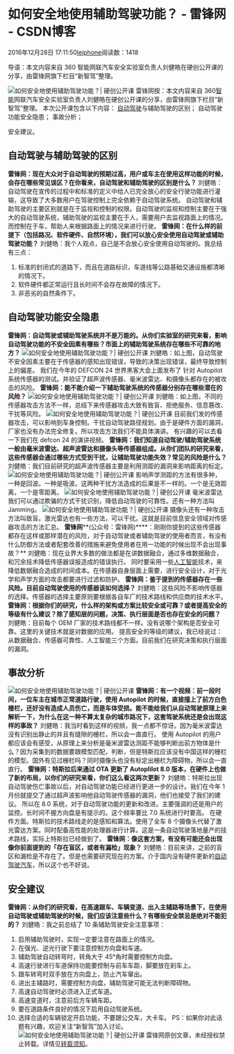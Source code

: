 
# 如何安全地使用辅助驾驶功能？ - 雷锋网 - CSDN博客


2016年12月28日 17:11:50[leiphone](https://me.csdn.net/leiphone)阅读数：1418


导语：本文内容来自 360 智能网联汽车安全实验室负责人刘健皓在硬创公开课的分享，由雷锋网旗下栏目“新智驾”整理。

![如何安全地使用辅助驾驶功能？| 硬创公开课](http://static.leiphone.com/uploads/new/article/740_740/201612/586229e2c67ac.png?imageMogr2/format/jpg/quality/90)
雷锋网按：本文内容来自 360[智能](http://www.leiphone.com/)网联汽车安全实验室负责人刘健皓在硬创公开课的分享，由雷锋网旗下栏目“新智驾”整理。
本次公开课包含以下内容：
[自动驾驶](http://www.leiphone.com/tag/%E8%87%AA%E5%8A%A8%E9%A9%BE%E9%A9%B6%E6%B1%BD%E8%BD%A6)与辅助驾驶的区别；
自动驾驶功能安全隐患；
事故分析；

安全建议。

## 自动驾驶与辅助驾驶的区别
**雷锋网：现在大众对于自动驾驶的预期过高，用户或车主在使用这样功能的时候，会存在哪些常见误区？在你看来，自动驾驶和辅助驾驶的区别是什么？**
刘健皓：自动驾驶在宣传的过程中和标准的定义中给人已完全放心的安全行驶功能进行灌输，这导致了大多数用户在驾驶控制上完全依赖于自动驾驶系统。
自动驾驶和辅助驾驶的主要区别就是在于监视和控制的权限。自动驾驶的监视和控制主要在于强大的自动驾驶系统，辅助驾驶的监视主要在于人，需要用户去监视路面上的情况。而控制在于车，帮助人来根据路面上的情况来进行行驶。
**雷锋网：在什么样的前提下（包括路况、软件硬件、自然环境），我们可以放心安全使用自动驾驶或辅助驾驶功能？**
刘健皓：我个人观点，自己是不会放心安全使用自动驾驶的。我总结有三点：
1. 标准的封闭式的道路下，而且在道路标识，车道线等公路基础交通设施都清晰的情况下。
2. 软件硬件都正常运行且长时间不会存在故障的情况下。
3. 非恶劣的自然条件下。
## 自动驾驶功能安全隐患
**雷锋网：自动驾驶或辅助驾驶系统并不是万能的。从你们实验室的研究来看，影响自动驾驶功能的不安全因素有哪些？市面上的辅助驾驶系统存在哪些不可靠的地方？**
![如何安全地使用辅助驾驶功能？| 硬创公开课](http://static.leiphone.com/uploads/new/article/740_740/201612/58622c5c70285.jpg?imageMogr2/format/jpg/quality/90)
刘健皓：如上图，自动驾驶不安全因素主要在于传感器的感知出现错误，导致的决策出现错误，最终导致控制上的偏差。
我们在今年的 DEFCON 24 世界黑客大会上面发布了 针对 Autopilot 系统传感器的测试。并验证了超声波传感器、毫米波雷达、和摄像头都存在的被攻击的风险。
**雷锋网：能不能介绍一下辅助驾驶系统的传感器分别存在哪些潜在的风险？**
![如何安全地使用辅助驾驶功能？| 硬创公开课](http://static.leiphone.com/uploads/new/article/740_740/201612/58622c7edff40.jpg?imageMogr2/format/jpg/quality/90)
刘健皓：如上图，不同的传感器攻击方法不一样，总结下来传感器攻击大致有致盲、拒绝服务、信息篡改、干扰等风险。
![如何安全地使用辅助驾驶功能？| 硬创公开课](http://static.leiphone.com/uploads/new/article/740_740/201612/58622c2c1f487.jpg?imageMogr2/format/jpg/quality/90)
目前我们发的传感器攻击，可以影响到车身控制。干扰自动驾驶路径规划。由于是硬件方面的漏洞，厂家也没有办法完全修复。所以攻击方法我们不能具体演讲。
有兴趣的可以去看一下我们在 defcon 24 的演讲视频。
**雷锋网：我们知道自动驾驶/辅助驾驶系统一般由毫米波雷达、超声波雷达和摄像头等传感器组成。从你们团队的研究来看，这些传感器会通过哪些方式受到干扰，让辅助驾驶功能失效？常见的风险是什么？**
刘健皓：我们目前研究的超声波传感器主要是利用测距的漏洞来影响距离的标定。
![如何安全地使用辅助驾驶功能？| 硬创公开课](http://static.leiphone.com/uploads/new/article/740_740/201612/58622cacdb333.jpg?imageMogr2/format/jpg/quality/90)
影响声学测距的方法有很多种，一种是回波。一种是吸波。这两种干扰方法造成的后果是不一样的。一个是无效距离，一个是零距离。
![如何安全地使用辅助驾驶功能？| 硬创公开课](http://static.leiphone.com/uploads/new/article/740_740/201612/58622f2878d3b.jpg?imageMogr2/format/jpg/quality/90)
毫米波雷达我们可以通过欺骗的方式干扰识别，降低自动驾驶的可靠性。还有一种方法叫 Jamming。
![如何安全地使用辅助驾驶功能？| 硬创公开课](http://static.leiphone.com/uploads/new/article/740_740/201612/58622cc186bc0.jpg?imageMogr2/format/jpg/quality/90)
摄像头还有一种攻击方法叫致盲。激光雷达也有一些方法，可以干扰。这就是目前信息安全领域对传感器攻击的方法汇总。
**雷锋网****(公众号：雷锋网)****：刚刚你提到的这些传感器都存在这样或那样潜在的风险，对于自动驾驶或者辅助驾驶的使用者而言，有没有什么防御方法或者配套改善的措施来避免使用者在用一功能的时候出现不会出现事故？**
刘健皓：现在业界大多数的做法都是在讲数据融合，通过多维数据融合，和冗余技术降低传感器误报造成的错误执行。
同时要采用一些[人工智能](http://www.leiphone.com/category/ai)技术，来降低数据融合造成的时间成本。在传感器自身层面上需要，进行安全设计，对于光学和声学方面的攻击都要进行过滤和防护。
**雷锋网：鉴于提到的传感器存在一些风险。目前自动驾驶使用的传感器该如何选择？**
刘健皓：这些风险不影响传感器的选择。传感器的选择主要原则要根据各自车厂的技术路线和供应商的技术水平。
**雷锋网：根据你们的研究，什么样的架构或方案比较安全或可靠？或者提高安全的等级有什么建议？除了感知层的问题，决策、执行层面是否也存在安全的问题？**
刘健皓：目前每个 OEM 厂家的技术路线都不一样。没有说哪个架构是否安全可靠。这里的关键技术就是对数据的应用。
提高安全的等级的建议，我已经说过：从数据融合、传感器可靠性、人工智能三个方面。目前我们在研究决策和执行层面的漏洞。
## 事故分析
![如何安全地使用辅助驾驶功能？| 硬创公开课](http://static.leiphone.com/uploads/new/article/740_740/201612/58622d024c3bd.png?imageMogr2/format/jpg/quality/90)
**雷锋网：有一个视频：前一段时间，一位车主在城市正常道路行驶，使用 Autopilot 的时候，直接撞上了前方白色栅栏，还好没有造成人员伤亡，而是车体受损。能不能给我们从自动驾驶原理上来解析一下，为什么在这一种不算太复杂的城市路况下，这套驾驶系统还是会出现这样的事故？**
刘健皓：我当时看到这样的视频，我一点都不惊讶。因为毫米波雷达没有识别出静止的并且有缝隙的栅栏，所以会一直直行。
使用 Autopilot 的用户都应该会有感受，从原理上来分析是毫米波雷达测距不能够判断出前方物体是什么？因为采集到的数据要跟模型匹配，判断，但是特斯拉应该没有中国这样的栅栏的模型。国外有见过栅栏吗？同时摄像头也没有标定出栅栏为障碍物，所以会一直直行。
**雷锋网：特斯拉后来通过 OTA 更新了 Autoplilot 8.0 版本，在硬件上也做了新的布局，以你们的研究来看，你们这么看这两次更新？**
刘健皓：特斯拉出现自动驾驶伤亡事故以后，对自动驾驶功能已经进行更进一步的设计。我们在今年 1 月份就提交了通过超声波影响他自动驾驶传感器的漏洞，他们也接受了我们的建议。
所以在 8.0 系统，对于自动驾驶功能的更新和改进。主要强调的还是用户的监控。长时间不握方向盘是有提示的。这个频率要比 7.0 系统进行时要高。
在硬件方面。特斯拉的技术路线走的是感知和算法。使用了全车 8 个摄像头代替了激光雷达方案。同时配备高性能的处理器进行计算。这是一条自动驾驶落地量产的技术路线，实际上特斯拉已经做到了。
**雷锋网：像这套方案，有没有可能还会出现像你前面提到的「存在盲区，或者有漏检」现象？**
刘健皓：目前来讲，之前的盲区和漏检是不存在了。但是也需要研究现在的方案。介于国内没有硬件更新的[自动驾驶汽车](http://www.leiphone.com/tag/%E8%87%AA%E5%8A%A8%E9%A9%BE%E9%A9%B6%E6%B1%BD%E8%BD%A6)，所以这个也不好说。
## 安全建议
**雷锋网：从你们的研究看，在高速跟车、车辆变道、出入主辅路等场景下，在使用自动驾驶或辅助驾驶的时候，我们应该注意些什么？有哪些安全禁忌是绝对不能犯的？**
刘健皓：我之前总结了 10 条辅助驾驶安全注意事项：
1. 启用辅助驾驶时，实现一定要注意在路面上的情况。
2. 在强光、逆光行驶下要注意控制方向盘和车速。
3. 辅助驾驶自动转弯时，转角大于 45°角时需要控制方向盘。
4. 高速行驶进行车道保持功能要控制与前车车距，脚要放在刹车上。
5. 跟车转弯时双手放在方向盘上，防止汽车窜出。
6. 进出主辅路时，需要控制方向盘，辅助驾驶可能无法判断障碍物。
7. 高速自动驾驶时必须进入正式车道。
8. 高速变道时，注意前后方车辆车距。
9. 要在道路条件良好的情况下启用自动驾驶系统。
10. 选择合适的车辆锁定开启功能，不要跟公交车，大卡车。
PS：如果你对此话题有兴趣，欢迎关注“新智驾”加入讨论。
![如何安全地使用辅助驾驶功能？| 硬创公开课](http://static.leiphone.com/uploads/new/article/740_740/201612/586235970c51f.jpg?imageMogr2/format/jpg/quality/90)
雷锋网原创文章，未经授权禁止转载。详情见[转载须知](http://dwz.cn/4ErMxZ)。



